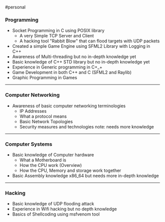 #personal 


### Programming

* Socket Programming in C using POSIX library
	* A very Simple TCP Server and Client
	* A hacking tool "Rabbit Blow" that can flood targets with UDP packets
* Created a simple Game Engine using SFML2 Library with Logging in C++
* Awareness of Multi-threading but no in-depth knowledge yet
* Basic knowledge of C++ STD library but no in-depth knowledge yet
* Experience in Generic programming in C+_+
* Game Development in both C++ and C (SFML2 and Raylib)
* Graphic Programming in Games

---
### Computer Networking

* Awareness of basic computer networking terminologies
	* IP Addresses
	* What a protocol means
	* Basic Network Topologies
	* Security measures and technologies 
	note: needs more knowledge

---
### Computer Systems

* Basic knowledge of Computer hardware
	* What a Motherboard is
	* How the CPU work (Overview)
	* How the CPU, Memory and storage work together
* Basic Assembly knowledge x86_64 but needs more in-depth knowledge

___
### Hacking

* Basic knowledge of UDP flooding attack
* Experience in Wifi hacking but no depth knowledge
* Basics of Shellcoding using msfvenom tool
